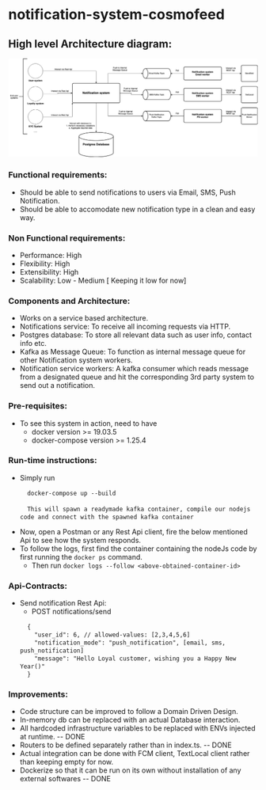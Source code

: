 # notification-system-cosmofeed

## High level Architecture diagram:
![alt text](https://github.com/padas2/notification-system-cosmofeed/blob/master/notification-system-cosmofeed.jpg?raw=true)

### Functional requirements:
* Should be able to send notifications to users via Email, SMS, Push Notification.
* Should be able to accomodate new notification type in a clean and easy way.

### Non Functional requirements:
* Performance: High
* Flexibility: High
* Extensibility: High
* Scalability: Low - Medium [ Keeping it low for now]

### Components and Architecture:
* Works on a service based architecture.
* Notifications service: To receive all incoming requests via HTTP.
* Postgres database: To store all relevant data such as user info, contact info etc.
* Kafka as Message Queue: To function as internal message queue for other Notification system workers.
* Notification service workers: A kafka consumer which reads message from a designated queue and hit the corresponding 3rd party system to send out
                                a notification.

### Pre-requisites:
* To see this system in action, need to have 
  * docker version >= 19.03.5
  * docker-compose version >= 1.25.4

### Run-time instructions:
  * Simply run 
      ```
        docker-compose up --build

        This will spawn a readymade kafka container, compile our nodejs code and connect with the spawned kafka container
      ```
  * Now, open a Postman or any Rest Api client, fire the below mentioned Api to see how the system responds.
  * To follow the logs, first find the container containing the nodeJs code by first running the ```docker ps``` command.
    * Then run ```docker logs --follow <above-obtained-container-id>```
        
### Api-Contracts:
* Send notification Rest Api:
  * POST notifications/send
  ```
    {
      "user_id": 6, // allowed-values: [2,3,4,5,6]
      "notification_mode": "push_notification", [email, sms, push_notification]
      "message": "Hello Loyal customer, wishing you a Happy New Year()"
    }
  ``` 

### Improvements:
* Code structure can be improved to follow a Domain Driven Design.
* In-memory db can be replaced with an actual Database interaction.
* All hardcoded infrastructure variables to be replaced with ENVs injected at runtime.   -- DONE
* Routers to be defined separately rather than in index.ts.                              -- DONE
* Actual integration can be done with FCM client, TextLocal client rather than keeping empty for now.
* Dockerize so that it can be run on its own without installation of any external softwares -- DONE